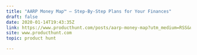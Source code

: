 ```yaml
---
title: "AARP Money Map™ — Step-By-Step Plans for Your Finances"
draft: false
date: 2020-01-14T19:43:35Z
link: https://www.producthunt.com/posts/aarp-money-map?utm_medium=RSS&utm_source=hune
site: www.producthunt.com
topic: product hunt  

---
```

